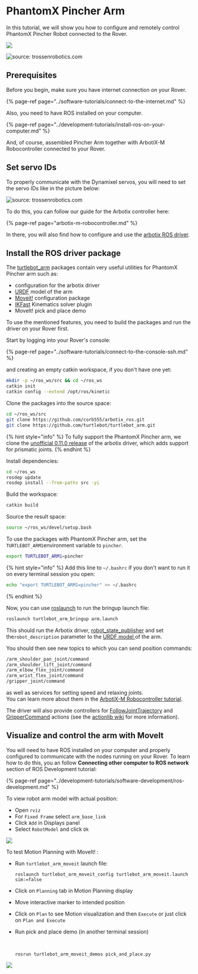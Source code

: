 # PhantomX Pincher Arm

In this tutorial, we will show you how to configure and remotely control PhantomX Pincher Robot connected to the Rover.

![](../.gitbook/assets/71099672_434779074055562_670313626036338688_n%20%281%29.jpg)



![source: trossenrobotics.com](../.gitbook/assets/image%20%2813%29.png)

## Prerequisites

Before you begin, make sure you have internet connection on your Rover.

{% page-ref page="../software-tutorials/connect-to-the-internet.md" %}

Also, you need to have ROS installed on your computer.

{% page-ref page="../development-tutorials/install-ros-on-your-computer.md" %}

And, of course, assembled Pincher Arm together with ArbotiX-M Robocontroller connected to your Rover. 

## Set servo IDs

To properly communicate with the Dynamixel servos, you will need to set the servo IDs like in the picture below:

![source: trossenrobotics.com](../.gitbook/assets/image%20%282%29.png)

To do this, you can follow our guide for the Arbotix controller here:

{% page-ref page="arbotix-m-robocontroller.md" %}

In there, you will also find how to configure and use the [arbotix ROS driver](http://wiki.ros.org/arbotix).

## Install the ROS driver package

The [turtlebot\_arm](http://wiki.ros.org/turtlebot_arm) packages contain very useful utilities for PhantomX Pincher arm such as:

* configuration for the arbotix driver
* [URDF](http://wiki.ros.org/urdf) model of the arm
* [Moveit!](https://moveit.ros.org) configuration package
* [IKFast](http://docs.ros.org/kinetic/api/moveit_tutorials/html/doc/ikfast/ikfast_tutorial.html) Kinematics solver plugin
* MoveIt! pick and place demo

To use the mentioned features, you need to build the packages and run the driver on your Rover first.

Start by logging into your Rover's console:

{% page-ref page="../software-tutorials/connect-to-the-console-ssh.md" %}

and creating an empty catkin workspace, if you don't have one yet:

```bash
mkdir -p ~/ros_ws/src && cd ~/ros_ws
catkin init
catkin config --extend /opt/ros/kinetic
```

Clone the packages into the source space:

```bash
cd ~/ros_ws/src
git clone https://github.com/corb555/arbotix_ros.git
git clone https://github.com/turtlebot/turtlebot_arm.git
```

{% hint style="info" %}
To fully support the PhantomX Pincher arm, we clone the [unofficial 0.11.0 release](https://github.com/corb555/arbotix_ros) of the arbotix driver, which adds support for prismatic joints.
{% endhint %}

Install dependencies:

```bash
cd ~/ros_ws
rosdep update
rosdep install --from-paths src -yi
```

Build the workspace:

```bash
catkin build
```

Source the result space:

```bash
source ~/ros_ws/devel/setup.bash
```

To use the packages with PhantomX Pincher arm, set the `TURTLEBOT_ARM1`environment variable to `pincher`.

```bash
export TURTLEBOT_ARM1=pincher
```

{% hint style="info" %}
Add this line to `~/.bashrc` if you don't want to run it on every terminal session you open:

```bash
echo "export TURTLEBOT_ARM1=pincher" >> ~/.bashrc
```
{% endhint %}

Now, you can use [roslaunch](http://wiki.ros.org/roslaunch) to run the bringup launch file:

```bash
roslaunch turtlebot_arm_bringup arm.launch
```

This should run the Arbotix driver, [robot\_state\_publisher](http://wiki.ros.org/robot_state_publisher) and set the`robot_description` parameter to the [URDF model ](https://industrial-training-master.readthedocs.io/en/melodic/_source/session3/Intro-to-URDF.html)of the arm.

You should then see new topics to which you can send position commands:

```bash
/arm_shoulder_pan_joint/command
/arm_shoulder_lift_joint/command
/arm_elbow_flex_joint/command
/arm_wrist_flex_joint/command
/gripper_joint/command
```

as well as services for setting speed and relaxing joints.  
You can learn more about them in the [ArbotiX-M Robocontroller tutorial](https://docs.leorover.tech/addons-manuals/arbotix-m-robocontroller).

The driver will also provide controllers for [FollowJointTrajectory](http://docs.ros.org/api/control_msgs/html/action/FollowJointTrajectory.html) and [GripperCommand](http://docs.ros.org/melodic/api/control_msgs/html/action/GripperCommand.html) actions \(see the [actionlib wiki](http://wiki.ros.org/actionlib) for more information\).

## Visualize and control the arm with MoveIt

You will need to have ROS installed on your computer and properly configured to communicate with the nodes running on your Rover. To learn how to do this, you an follow **Connecting other computer to ROS network** section of ROS Development tutorial:

{% page-ref page="../development-tutorials/software-development/ros-development.md" %}

To view robot arm model with actual position:

* Open `rviz`
* For `Fixed Frame` select `arm_base_link`
* Click `Add` in Displays panel
* Select `RobotModel` and click `Ok`

![](https://blobscdn.gitbook.com/v0/b/gitbook-28427.appspot.com/o/assets%2F-Lf4v_-a_RwXihZ7ha2W%2F-LgDttR7GgctqvFzocxH%2F-LgDvjkVlD_NFk9J_htk%2Fimage.png?alt=media&token=b53e1368-84b1-4303-8142-ebc58fe47108)

To test Motion Planning with MoveIt! :

* Run `turtlebot_arm_moveit` launch file:

  ```text
  roslaunch turtlebot_arm_moveit_config turtlebot_arm_moveit.launch sim:=false
  ```

* Click on `Planning` tab in Motion Planning display
* Move interactive marker to intended position
* Click on `Plan` to see Motion visualization and then `Execute` or just click on `Plan and Execute`
* Run pick and place demo \(in another terminal session\)

  ​

  ```text
  rosrun turtlebot_arm_moveit_demos pick_and_place.py
  ```

![](https://blobscdn.gitbook.com/v0/b/gitbook-28427.appspot.com/o/assets%2F-Lf4v_-a_RwXihZ7ha2W%2F-LgDttR7GgctqvFzocxH%2F-LgDvqXKtwW2afxBnYUG%2Fimage.png?alt=media&token=cd32a873-4c06-4595-8a6a-822b6b578efc)


